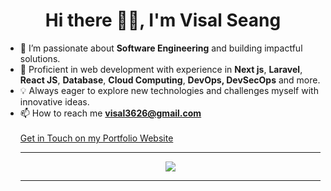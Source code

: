 <h1 align="center"> Hi there 👋🏻, I'm Visal Seang</h1>

- 👀 I’m passionate about **Software Engineering** and building impactful solutions.
- 💼 Proficient in web development with experience in **Next js**, **Laravel**, **React JS**, **Database**, **Cloud Computing**, **DevOps, DevSecOps** and more.
- 💡 Always eager to explore new technologies and challenges myself with innovative ideas.
- 📫 How to reach me **visal3626@gmail.com**</br></br>
  <a href="https://visalseang.me" target="_blank">Get in Touch on my Portfolio Website</a>
    <hr/>
  <p align="center"><img src="https://skillicons.dev/icons?i=react,nextjs,docker,postgres,php,laravel,ts,js,tailwind,git,mysql,nginx,jenkins&perline=14" /></p>
  <hr/>



